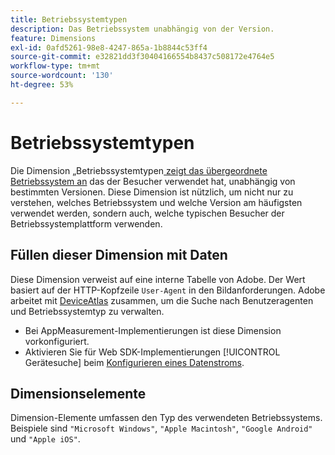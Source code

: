 ```yaml
---
title: Betriebssystemtypen
description: Das Betriebssystem unabhängig von der Version.
feature: Dimensions
exl-id: 0afd5261-98e8-4247-865a-1b8844c53ff4
source-git-commit: e32821dd3f30404166554b8437c508172e4764e5
workflow-type: tm+mt
source-wordcount: '130'
ht-degree: 53%

---
```


# Betriebssystemtypen

Die Dimension „Betriebssystemtypen[&#x200B; zeigt das übergeordnete Betriebssystem an](overview.md) das der Besucher verwendet hat, unabhängig von bestimmten Versionen. Diese Dimension ist nützlich, um nicht nur zu verstehen, welches Betriebssystem und welche Version am häufigsten verwendet werden, sondern auch, welche typischen Besucher der Betriebssystemplattform verwenden.

## Füllen dieser Dimension mit Daten

Diese Dimension verweist auf eine interne Tabelle von Adobe. Der Wert basiert auf der HTTP-Kopfzeile `User-Agent` in den Bildanforderungen. Adobe arbeitet mit [DeviceAtlas](https://deviceatlas.com/) zusammen, um die Suche nach Benutzeragenten und Betriebssystemtyp zu verwalten.

* Bei AppMeasurement-Implementierungen ist diese Dimension vorkonfiguriert.
* Aktivieren Sie für Web SDK-Implementierungen [!UICONTROL Gerätesuche] beim [Konfigurieren eines Datenstroms](https://experienceleague.adobe.com/docs/experience-platform/datastreams/configure.html?lang=de).

## Dimensionselemente

Dimension-Elemente umfassen den Typ des verwendeten Betriebssystems. Beispiele sind `"Microsoft Windows"`, `"Apple Macintosh"`, `"Google Android"` und `"Apple iOS"`.

